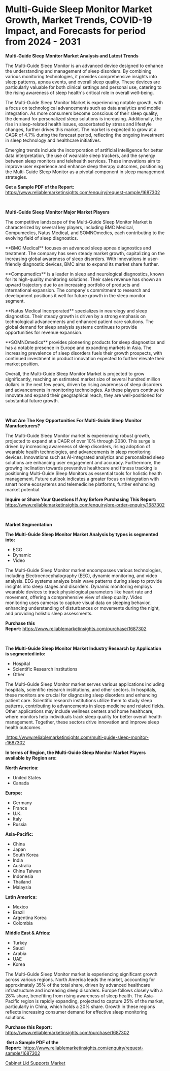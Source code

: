 <p><h1>Multi-Guide Sleep Monitor Market Growth, Market Trends, COVID-19 Impact, and Forecasts for period from 2024 - 2031</h1></p><p><strong>Multi-Guide Sleep Monitor Market Analysis and Latest Trends</strong></p>
<p><p>The Multi-Guide Sleep Monitor is an advanced device designed to enhance the understanding and management of sleep disorders. By combining various monitoring technologies, it provides comprehensive insights into sleep patterns, apnea events, and overall sleep quality. These devices are particularly valuable for both clinical settings and personal use, catering to the rising awareness of sleep health's critical role in overall well-being.</p><p>The Multi-Guide Sleep Monitor Market is experiencing notable growth, with a focus on technological advancements such as data analytics and mobile integration. As more consumers become conscious of their sleep quality, the demand for personalized sleep solutions is increasing. Additionally, the rise in sleep-related health issues, exacerbated by stress and lifestyle changes, further drives this market. The market is expected to grow at a CAGR of 4.7% during the forecast period, reflecting the ongoing investment in sleep technology and healthcare initiatives. </p><p>Emerging trends include the incorporation of artificial intelligence for better data interpretation, the use of wearable sleep trackers, and the synergy between sleep monitors and telehealth services. These innovations aim to improve user experience and enhance sleep therapy outcomes, positioning the Multi-Guide Sleep Monitor as a pivotal component in sleep management strategies.</p></p>
<p><strong>Get a Sample PDF of the Report:&nbsp;</strong> <a href="https://www.reliablemarketinsights.com/enquiry/request-sample/1687302?utm_campaign=2004&utm_medium=2&utm_source=Github&utm_content=ia&utm_term=31122024&utm_id=multi-guide-sleep-monitor">https://www.reliablemarketinsights.com/enquiry/request-sample/1687302</a></p>
<p>&nbsp;</p>
<p><strong>Multi-Guide Sleep Monitor Major Market Players</strong></p>
<p><p>The competitive landscape of the Multi-Guide Sleep Monitor Market is characterized by several key players, including BMC Medical, Compumedics, Natus Medical, and SOMNOmedics, each contributing to the evolving field of sleep diagnostics.</p><p>**BMC Medical** focuses on advanced sleep apnea diagnostics and treatment. The company has seen steady market growth, capitalizing on the increasing global awareness of sleep disorders. With innovations in user-friendly diagnostic devices, BMC aims to expand its market share further.</p><p>**Compumedics** is a leader in sleep and neurological diagnostics, known for its high-quality monitoring solutions. Their sales revenue has shown an upward trajectory due to an increasing portfolio of products and international expansion. The company's commitment to research and development positions it well for future growth in the sleep monitor segment.</p><p>**Natus Medical Incorporated** specializes in neurology and sleep diagnostics. Their steady growth is driven by a strong emphasis on technological advancements and enhanced patient care solutions. The global demand for sleep analysis systems continues to provide opportunities for revenue expansion.</p><p>**SOMNOmedics** provides pioneering products for sleep diagnostics and has a notable presence in Europe and expanding markets in Asia. The increasing prevalence of sleep disorders fuels their growth prospects, with continued investment in product innovation expected to further elevate their market position.</p><p>Overall, the Multi-Guide Sleep Monitor Market is projected to grow significantly, reaching an estimated market size of several hundred million dollars in the next few years, driven by rising awareness of sleep disorders and advancements in monitoring technologies. As these players continue to innovate and expand their geographical reach, they are well-positioned for substantial future growth.</p></p>
<p>&nbsp;</p>
<p><strong>What Are The Key Opportunities For Multi-Guide Sleep Monitor Manufacturers?</strong></p>
<p><p>The Multi-Guide Sleep Monitor market is experiencing robust growth, projected to expand at a CAGR of over 10% through 2030. This surge is driven by increasing awareness of sleep disorders, rising adoption of wearable health technologies, and advancements in sleep monitoring devices. Innovations such as AI-integrated analytics and personalized sleep solutions are enhancing user engagement and accuracy. Furthermore, the growing inclination towards preventive healthcare and fitness tracking is positioning Multi-Guide Sleep Monitors as essential tools for holistic health management. Future outlook indicates a greater focus on integration with smart home ecosystems and telemedicine platforms, further enhancing market potential.</p></p>
<p><strong>Inquire or Share Your Questions If Any Before Purchasing This Report:</strong> <a href="https://www.reliablemarketinsights.com/enquiry/pre-order-enquiry/1687302?utm_campaign=2004&utm_medium=2&utm_source=Github&utm_content=ia&utm_term=31122024&utm_id=multi-guide-sleep-monitor">https://www.reliablemarketinsights.com/enquiry/pre-order-enquiry/1687302</a></p>
<p>&nbsp;</p>
<p><strong>Market Segmentation</strong></p>
<p><strong>The Multi-Guide Sleep Monitor Market Analysis by types is segmented into:</strong></p>
<p><ul><li>EGG</li><li>Dynamic</li><li>Video</li></ul></p>
<p><p>The Multi-Guide Sleep Monitor market encompasses various technologies, including Electroencephalography (EEG), dynamic monitoring, and video analysis. EEG systems analyze brain wave patterns during sleep to provide insights into sleep stages and disorders. Dynamic monitoring employs wearable devices to track physiological parameters like heart rate and movement, offering a comprehensive view of sleep quality. Video monitoring uses cameras to capture visual data on sleeping behavior, enhancing understanding of disturbances or movements during the night, and providing holistic sleep assessments.</p></p>
<p><strong>Purchase this Report:&nbsp;</strong><a href="https://www.reliablemarketinsights.com/purchase/1687302?utm_campaign=2004&utm_medium=2&utm_source=Github&utm_content=ia&utm_term=31122024&utm_id=multi-guide-sleep-monitor">https://www.reliablemarketinsights.com/purchase/1687302</a></p>
<p>&nbsp;</p>
<p><strong>The Multi-Guide Sleep Monitor Market Industry Research by Application is segmented into:</strong></p>
<p><ul><li>Hospital</li><li>Scientific Research Institutions</li><li>Other</li></ul></p>
<p><p>The Multi-Guide Sleep Monitor market serves various applications including hospitals, scientific research institutions, and other sectors. In hospitals, these monitors are crucial for diagnosing sleep disorders and enhancing patient care. Scientific research institutions utilize them to study sleep patterns, contributing to advancements in sleep medicine and related fields. Other applications may include wellness centers and home healthcare, where monitors help individuals track sleep quality for better overall health management. Together, these sectors drive innovation and improve sleep health outcomes.</p></p>
<p><a href="https://www.reliablemarketinsights.com/multi-guide-sleep-monitor-r1687302?utm_campaign=2004&utm_medium=2&utm_source=Github&utm_content=ia&utm_term=31122024&utm_id=multi-guide-sleep-monitor">&nbsp;https://www.reliablemarketinsights.com/multi-guide-sleep-monitor-r1687302</a></p>
<p><strong>In terms of Region, the Multi-Guide Sleep Monitor Market Players available by Region are:</strong></p>
<p>
    <p> <strong> North America: </strong>
        <ul>
            <li>United States</li>
            <li>Canada</li>
        </ul>
        </p> 
    <p> <strong> Europe: </strong>
        <ul>
            <li>Germany</li>
            <li>France</li>
            <li>U.K.</li>
            <li>Italy</li>
            <li>Russia</li>
        </ul>
        </p> 
    <p> <strong> Asia-Pacific: </strong>
        <ul>
            <li>China</li>
            <li>Japan</li>
            <li>South Korea</li>
            <li>India</li>
            <li>Australia</li>
            <li>China Taiwan</li>
            <li>Indonesia</li>
            <li>Thailand</li>
            <li>Malaysia</li>
        </ul>
        </p> 
    <p> <strong> Latin America: </strong>
        <ul>
            <li>Mexico</li>
            <li>Brazil</li>
            <li>Argentina Korea</li>
            <li>Colombia</li>
        </ul>
        </p> 
    <p> <strong> Middle East & Africa: </strong>
        <ul>
            <li>Turkey</li>
            <li>Saudi</li>
            <li>Arabia</li>
            <li>UAE</li>
            <li>Korea</li>
        </ul>
    </p>
    </p>
<p><p>The Multi-Guide Sleep Monitor market is experiencing significant growth across various regions. North America leads the market, accounting for approximately 35% of the total share, driven by advanced healthcare infrastructure and increasing sleep disorders. Europe follows closely with a 28% share, benefiting from rising awareness of sleep health. The Asia-Pacific region is rapidly expanding, projected to capture 25% of the market, particularly in China, which holds a 20% share. Growth in these regions reflects increasing consumer demand for effective sleep monitoring solutions.</p></p>
<p><strong>Purchase this Report: </strong><a href="https://www.reliablemarketinsights.com/purchase/1687302?utm_campaign=2004&utm_medium=2&utm_source=Github&utm_content=ia&utm_term=31122024&utm_id=multi-guide-sleep-monitor">https://www.reliablemarketinsights.com/purchase/1687302</a></p>
<p>&nbsp;<strong>Get a Sample PDF of the Report:&nbsp;&nbsp;</strong><a href="https://www.reliablemarketinsights.com/enquiry/request-sample/1687302?utm_campaign=2004&utm_medium=2&utm_source=Github&utm_content=ia&utm_term=31122024&utm_id=multi-guide-sleep-monitor">https://www.reliablemarketinsights.com/enquiry/request-sample/1687302</a></p>
<p><strong></strong></p>
<p><p><a href="https://github.com/globismark/Market-Research-Report-List-5/blob/main/cabinet-lid-supports-market.md?utm_campaign=2004&utm_medium=2&utm_source=Github&utm_content=ia&utm_term=31122024&utm_id=multi-guide-sleep-monitor">Cabinet Lid Supports Market</a></p></p>